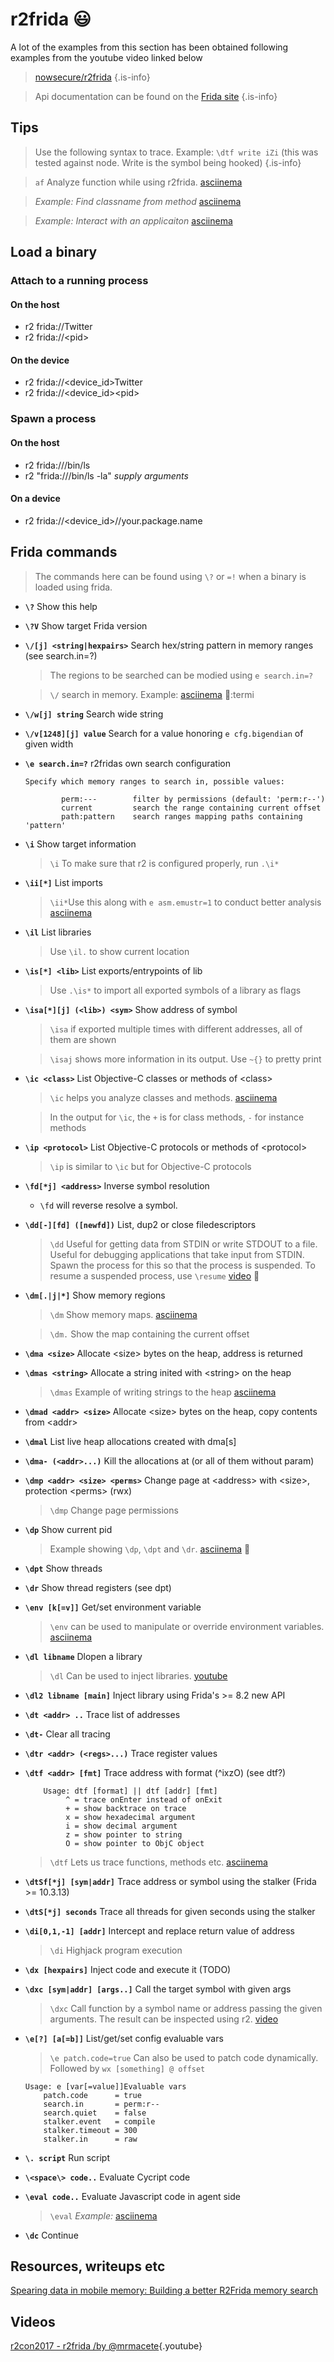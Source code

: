 <!-- TITLE: r2frida -->
# r2frida 😃
A lot of the examples from this section has been obtained following examples from the youtube video linked below
> [nowsecure/r2frida](https://github.com/nowsecure/r2frida) {.is-info}

> Api documentation can be found on the [Frida site](https://www.frida.re/docs/javascript-api/) {.is-info}

## Tips
> Use the following syntax to trace. Example: `\dtf write iZi` (this was tested against node. Write is the symbol being hooked) {.is-info}

> `af` Analyze function while using r2frida. [asciinema](https://asciinema.org/a/rDfyFskNxvnguJCQu6AiehUd0)

> _Example: Find classname from method_ [asciinema](https://asciinema.org/a/5GrmFmJ0R2tizXNVI5A6G7aVY)

> _Example: Interact with an applicaiton_ [asciinema](https://asciinema.org/a/irpAaaeFhdbzKIrqge5lmj5NH)

## Load a binary
### Attach to a running process
#### On the host
- r2 frida://Twitter
- r2 frida://\<pid\>

#### On the device
- r2 frida://\<device_id\>Twitter
- r2 frida://\<device_id\>\<pid\>

### Spawn a process
#### On the host
- r2 frida:///bin/ls
- r2 "frida:///bin/ls -la" _supply arguments_

#### On a device
- r2 frida://\<device_id\>//your.package.name

## Frida commands
> The commands here can be found using `\?` or `=!` when a binary is loaded using frida.

- **`\?`** Show this help
- **`\?V`** Show target Frida version
- **`\/[j] <string|hexpairs>`** Search hex/string pattern in memory ranges (see search.in=?)
	> The regions to be searched can be modied using `e search.in=?`

	> `\/` search in memory. Example: [asciinema](https://asciinema.org/a/EsgKekwKyHgSCMg3zkI627yFh) 🚀:termi
- **`\/w[j] string`** Search wide string
- **`\/v[1248][j] value`** Search for a value honoring `e cfg.bigendian` of given width
- **`\e search.in=?`** r2fridas own search configuration
	
	```text
	Specify which memory ranges to search in, possible values:

			perm:---        filter by permissions (default: 'perm:r--')
			current         search the range containing current offset
			path:pattern    search ranges mapping paths containing 'pattern'
	```

- **`\i`** Show target information
	> `\i` To make sure that r2 is configured properly, run `.\i*`
- **`\ii[*]`** List imports
	> `\ii*`Use this along with `e asm.emustr=1` to conduct better analysis [asciinema](https://asciinema.org/a/X3MHbWVCpjAmH19EeCcbmwGok) 
- **`\il`** List libraries
	> Use `\il.` to show current location
- **`\is[*] <lib>`** List exports/entrypoints of lib
	> Use `.\is*` to import all exported symbols of a library as flags
- **`\isa[*][j] (<lib>) <sym>`** Show address of symbol
	> `\isa` if exported multiple times with different addresses, all of them are shown

	> `\isaj` shows more information in its output. Use `~{}` to pretty print
- **`\ic <class>`** List Objective-C classes or methods of \<class\>
	> `\ic` helps you analyze classes and methods. [asciinema](https://asciinema.org/a/3H4xbEeaBAbgqHX1YvaTk34Tb)

	> In the output for `\ic`, the `+` is for class methods, `-` for instance methods
- **`\ip <protocol>`** List Objective-C protocols or methods of \<protocol\>
	> `\ip` is similar to `\ic` but for Objective-C protocols
- **`\fd[*j] <address>`** Inverse symbol resolution
	- `\fd` will reverse resolve a symbol.
- **`\dd[-][fd] ([newfd])`** List, dup2 or close filedescriptors
	> `\dd` Useful for getting data from STDIN or write STDOUT to a file. Useful for debugging applications that take input from STDIN. Spawn the process for this so that the process is suspended. To resume a suspended process, use `\resume` [video](https://youtu.be/URyd4bcV-Ik?t=1609) 🚀
- **`\dm[.|j|*]`** Show memory regions
	> `\dm` Show memory maps. [asciinema](https://asciinema.org/a/HHbaELaB5wocFiKnlOyDRftAn)

	> `\dm.` Show the map containing the current offset 
- **`\dma <size>`** Allocate \<size\> bytes on the heap, address is returned
- **`\dmas <string>`** Allocate a string inited with \<string\> on the heap
	> `\dmas` Example of writing strings to the heap [asciinema](https://asciinema.org/a/2QO9LqTbtnFJF8sOjHVet9i3K)
- **`\dmad <addr> <size>`** Allocate \<size\> bytes on the heap, copy contents from \<addr\>
- **`\dmal`** List live heap allocations created with dma[s]
- **`\dma- (<addr>...)`** Kill the allocations at <addr> (or all of them without param)
- **`\dmp <addr> <size> <perms>`** Change page at \<address\> with \<size\>, protection \<perms\> (rwx)
	> `\dmp` Change page permissions
- **`\dp`** Show current pid
	> Example showing `\dp`, `\dpt` and `\dr`. [asciinema](https://asciinema.org/a/vife8ECCTTCJvsDALKGgEvvtc) 🚀
- **`\dpt`** Show threads
- **`\dr`** Show thread registers (see dpt)
- **`\env [k[=v]]`** Get/set environment variable
	> `\env` can be used to manipulate or override environment variables. [asciinema](https://asciinema.org/a/4chw3eHN1xtEhqvgnXpB3QEHK)
- **`\dl libname`** Dlopen a library
	> `\dl` Can be used to inject libraries. [youtube](https://youtu.be/URyd4bcV-Ik?t=1521)
- **`\dl2 libname [main]`** Inject library using Frida's >= 8.2 new API
- **`\dt <addr> ..`** Trace list of addresses
- **`\dt-`** Clear all tracing
- **`\dtr <addr> (<regs>...)`** Trace register values
- **`\dtf <addr> [fmt]`** Trace address with format (^ixzO) (see dtf?)
      
	```text
		Usage: dtf [format] || dtf [addr] [fmt]
			 ^ = trace onEnter instead of onExit
			 + = show backtrace on trace
			 x = show hexadecimal argument
			 i = show decimal argument
			 z = show pointer to string
			 O = show pointer to ObjC object
	```
	> `\dtf` Lets us trace functions, methods etc. [asciinema](https://asciinema.org/a/nGaa3eayXKRL5dlm0WycDGL6w)

- **`\dtSf[*j] [sym|addr]`** Trace address or symbol using the stalker (Frida >= 10.3.13)
- **`\dtS[*j] seconds`** Trace all threads for given seconds using the stalker
- **`\di[0,1,-1] [addr]`** Intercept and replace return value of address
	> `\di` Highjack program execution
- **`\dx [hexpairs]`** Inject code and execute it (TODO)
- **`\dxc [sym|addr] [args..]`** Call the target symbol with given args
	> `\dxc` Call function by a symbol name or address passing the given arguments. The result can be inspected using r2. [video](https://youtu.be/URyd4bcV-Ik?t=1553)
- **`\e[?] [a[=b]]`** List/get/set config evaluable vars
	> `\e patch.code=true` Can also be used to patch code dynamically. Followed by `wx [something] @ offset`

	
	```text
	Usage: e [var[=value]]Evaluable vars
		patch.code      = true
		search.in       = perm:r--
		search.quiet    = false
		stalker.event   = compile
		stalker.timeout = 300
		stalker.in      = raw
	```

- **`\. script`** Run script
- **`\<space\> code..`** Evaluate Cycript code
- **`\eval code..`** Evaluate Javascript code in agent side
	> `\eval` _Example:_ [asciinema](https://asciinema.org/a/irpAaaeFhdbzKIrqge5lmj5NH)
- **`\dc`** Continue

## Resources, writeups etc
[Spearing data in mobile memory: Building a better R2Frida memory search](https://www.nowsecure.com/blog/2017/03/14/spearing-data-mobile-memory-building-better-r2frida-memory-search/)

## Videos
[r2con2017 - r2frida /by @mrmacete](https://www.youtube.com/watch?list=PLjIhlLNy_Y9Oe-nfcPEpaki0_En5dhQ5S&time_continue=15&v=URyd4bcV-Ik){.youtube}
